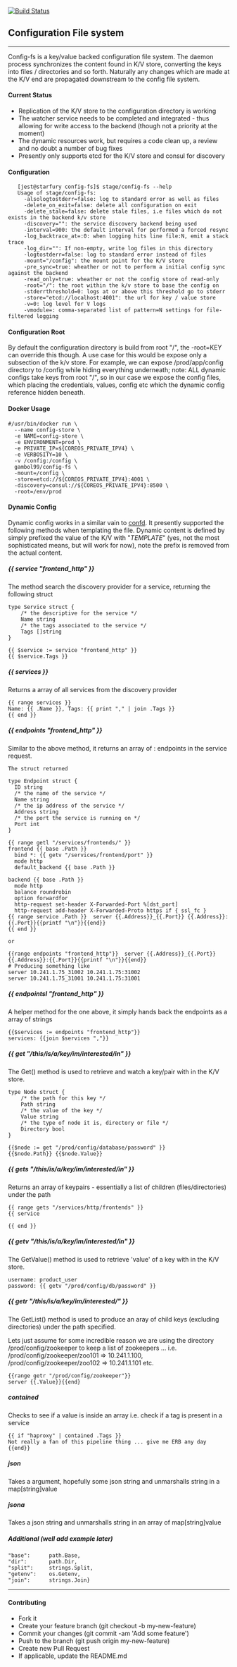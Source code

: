[![Build Status](https://drone.io/github.com/gambol99/config-fs/status.png)](https://drone.io/github.com/gambol99/config-fs/latest)

## Configuration File system ##
------

Config-fs is a key/value backed configuration file system. The daemon process synchronizes the content found in K/V store, converting the keys into files / directories and so forth. Naturally any changes which are made at the K/V end are propagated downstream to the config file system.

#### **Current Status**

 - Replication of the K/V store to the configuration directory is working
 - The watcher service needs to be completed and integrated - thus allowing for write access to the backend (though not a priority at the moment)
 - The dynamic resources work, but requires a code clean up, a review and no doubt a number of bug fixes
 - Presently only supports etcd for the K/V store and consul for discovery 

#### **Configuration**

       [jest@starfury config-fs]$ stage/config-fs --help
       Usage of stage/config-fs:
         -alsologtostderr=false: log to standard error as well as files
         -delete_on_exit=false: delete all configuration on exit
         -delete_stale=false: delete stale files, i.e files which do not exists in the backend k/v store
         -discovery="": the service discovery backend being used
         -interval=900: the default interval for performed a forced resync
         -log_backtrace_at=:0: when logging hits line file:N, emit a stack trace
         -log_dir="": If non-empty, write log files in this directory
         -logtostderr=false: log to standard error instead of files
         -mount="/config": the mount point for the K/V store
         -pre_sync=true: wheather or not to perform a initial config sync against the backend
         -read_only=true: wheather or not the config store of read-only
         -root="/": the root within the k/v store to base the config on
         -stderrthreshold=0: logs at or above this threshold go to stderr
         -store="etcd://localhost:4001": the url for key / value store
         -v=0: log level for V logs
         -vmodule=: comma-separated list of pattern=N settings for file-filtered logging

#### **Configuration Root**

By default the configuration directory is build from root "/", the -root=KEY can override this though. A use case for this would be expose only a subsection of the k/v store. For example, we can expose /prod/app/config directory to /config while hiding everything underneath; note: ALL dynamic configs take keys from root "/", so in our case we expose the config files, which placing the credentials, values, config etc which the dynamic config reference hidden beneath.

#### **Docker Usage**

	#/usr/bin/docker run \
	  --name config-store \
	  -e NAME=config-store \
	  -e ENVIRONMENT=prod \
	  -e PRIVATE_IP=${COREOS_PRIVATE_IPV4} \
	  -e VERBOSITY=10 \
	  -v /config:/config \
	  gambol99/config-fs \
	  -mount=/config \
	  -store=etcd://${COREOS_PRIVATE_IPV4}:4001 \
	  -discovery=consul://${COREOS_PRIVATE_IPV4}:8500 \
	  -root=/env/prod

#### **Dynamic Config** 

Dynamic config works in a similar vain to [confd](https://github.com/kelseyhightower/confd). It presently supported the following methods when templating the file. Dynamic content is defined by simply prefixed the value of the K/V with "$TEMPLATE$" (yes, not the most sophisticated means, but will work for now), note the prefix is removed from the actual content.

##### {{ service "frontend_http" }}

The method search the discovery provider for a service, returning the following struct

    type Service struct {
    	/* the descriptive for the service */
    	Name string
    	/* the tags associated to the service */
    	Tags []string
    }

    {{ $service := service "frontend_http" }}
    {{ $service.Tags }}

##### {{ services }}

Returns a array of all services from the discovery provider

    {{ range services }}
    Name: {{ .Name }}, Tags: {{ print "," | join .Tags }}
    {{ end }}

##### {{ endpoints "frontend_http" }}

Similar to the above method, it returns an array of <IPADDRESS>:<PORT> endpoints in the service request.

    The struct returned

    type Endpoint struct {
      ID string
      /* the name of the service */
      Name string
      /* the ip address of the service */
      Address string
      /* the port the service is running on */
      Port int
    }

    {{ range getl "/services/frontends/" }}
    frontend {{ base .Path }}
      bind *: {{ getv "/services/frontend/port" }}
      mode http
      default_backend {{ base .Path }}

    backend {{ base .Path }}
      mode http
      balance roundrobin
      option forwardfor
      http-request set-header X-Forwarded-Port %[dst_port]
      http-request add-header X-Forwarded-Proto https if { ssl_fc }
    {{ range service .Path }}  server {{.Address}}_{{.Port}} {{.Address}}:{{.Port}}{{printf "\n"}}{{end}}
    {{ end }}

    or

    {{range endpoints "frontend_http"}}  server {{.Address}}_{{.Port}} {{.Address}}:{{.Port}}{{printf "\n"}}{{end}}
    # Producing something like
    server 10.241.1.75_31002 10.241.1.75:31002
    server 10.241.1.75_31001 10.241.1.75:31001

##### {{ endpointsl "frontend_http" }}

A helper method for the one above, it simply hands back the endpoints as a array of strings

	{{$services := endpoints "frontend_http"}}
	services: {{join $services ","}}

##### {{ get "/this/is/a/key/im/interested/in" }}

The Get() method is used to retrieve and watch a key/pair with in the K/V store.

    type Node struct {
        /* the path for this key */
        Path string
        /* the value of the key */
        Value string
        /* the type of node it is, directory or file */
        Directory bool
    }

    {{$node := get "/prod/config/database/password" }}
    {{$node.Path}} {{$node.Value}}

##### {{ gets "/this/is/a/key/im/interested/in" }}

Returns an array of keypairs - essentially a list of children (files/directories) under the path

    {{ range gets "/services/http/frontends" }}
    {{ service

    {{ end }}

##### {{ getv "/this/is/a/key/im/interested/in" }}

The GetValue() method is used to retrieve 'value' of a key with in the K/V store.

    username: product_user
    password: {{ getv "/prod/config/db/password" }}

##### {{ getr "/this/is/a/key/im/interested/" }}

The GetList() method is used to produce an aray of child keys (excluding directories) under the path specified.

Lets just assume for some incredible reason we are using the directory /prod/config/zookeeper to keep a list of zookeepers ... i.e. /prod/config/zookeeper/zoo101 => 10.241.1.100, /prod/config/zookeeper/zoo102 => 10.241.1.101 etc.

    {{range getr "/prod/config/zookeeper"}}
    server {{.Value}}{{end}

##### contained

Checks to see if a value is inside an array i.e. check if a tag is present in a service

    {{ if "haproxy" | contained .Tags }}
    Not really a fan of this pipeline thing ... give me ERB any day
    {{end}}

##### json

Takes a argument, hopefully some json string and unmarshalls string in a map[string]value

##### jsona

Takes a json string and unmarshalls string in an array of map[string]value

##### Additional (well add example later)

    "base":      path.Base,
    "dir":       path.Dir,
    "split":     strings.Split,
    "getenv":    os.Getenv,
    "join":      strings.Join}
------

#### **Contributing**

 - Fork it
 - Create your feature branch (git checkout -b my-new-feature)
 - Commit your changes (git commit -am 'Add some feature')
 - Push to the branch (git push origin my-new-feature)
 - Create new Pull Request
 - If applicable, update the README.md
